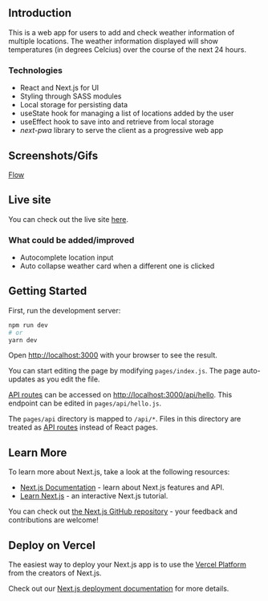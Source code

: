 ## Introduction

This is a web app for users to add and check weather information of multiple locations. The weather information displayed will show temperatures (in degrees Celcius) over the course of the next 24 hours.

### Technologies

- React and Next.js for UI
- Styling through SASS modules
- Local storage for persisting data
- useState hook for managing a list of locations added by the user
- useEffect hook to save into and retrieve from local storage
- *next-pwa* library to serve the client as a progressive web app

## Screenshots/Gifs

[Flow](./public/media/weather.gif)

## Live site

You can check out the live site [here](https://covid19-dashboard-ihsan.vercel.app/).

### What could be added/improved

- Autocomplete location input
- Auto collapse weather card when a different one is clicked

## Getting Started

First, run the development server:

```bash
npm run dev
# or
yarn dev
```

Open [http://localhost:3000](http://localhost:3000) with your browser to see the result.

You can start editing the page by modifying `pages/index.js`. The page auto-updates as you edit the file.

[API routes](https://nextjs.org/docs/api-routes/introduction) can be accessed on [http://localhost:3000/api/hello](http://localhost:3000/api/hello). This endpoint can be edited in `pages/api/hello.js`.

The `pages/api` directory is mapped to `/api/*`. Files in this directory are treated as [API routes](https://nextjs.org/docs/api-routes/introduction) instead of React pages.

## Learn More

To learn more about Next.js, take a look at the following resources:

- [Next.js Documentation](https://nextjs.org/docs) - learn about Next.js features and API.
- [Learn Next.js](https://nextjs.org/learn) - an interactive Next.js tutorial.

You can check out [the Next.js GitHub repository](https://github.com/vercel/next.js/) - your feedback and contributions are welcome!

## Deploy on Vercel

The easiest way to deploy your Next.js app is to use the [Vercel Platform](https://vercel.com/new?utm_medium=default-template&filter=next.js&utm_source=create-next-app&utm_campaign=create-next-app-readme) from the creators of Next.js.

Check out our [Next.js deployment documentation](https://nextjs.org/docs/deployment) for more details.

